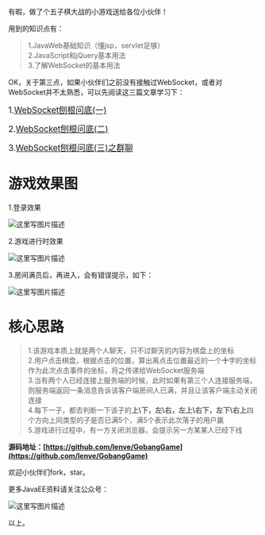 有暇，做了个五子棋大战的小游戏送给各位小伙伴！  

用到的知识点有：  
>1.JavaWeb基础知识（懂jsp，servlet足够）  
>2.JavaScript和jQuery基本用法  
>3.了解WebSocket的基本用法  

OK，关于第三点，如果小伙伴们之前没有接触过WebSocket，或者对WebSocket并不太熟悉，可以先阅读这三篇文章学习下：  

<big>1.[WebSocket刨根问底(一)](http://blog.csdn.net/u012702547/article/details/77621195)  </big>

<big>2.[WebSocket刨根问底(二)](http://blog.csdn.net/u012702547/article/details/77655826)  </big>

<big>3.[WebSocket刨根问底(三)之群聊](http://blog.csdn.net/u012702547/article/details/77671750)</big>

# 游戏效果图

1.登录效果  

![这里写图片描述](http://img.blog.csdn.net/20170830143417788?watermark/2/text/aHR0cDovL2Jsb2cuY3Nkbi5uZXQvdTAxMjcwMjU0Nw==/font/5a6L5L2T/fontsize/400/fill/I0JBQkFCMA==/dissolve/70/gravity/SouthEast)

2.游戏进行时效果

![这里写图片描述](http://img.blog.csdn.net/20170830141758200?watermark/2/text/aHR0cDovL2Jsb2cuY3Nkbi5uZXQvdTAxMjcwMjU0Nw==/font/5a6L5L2T/fontsize/400/fill/I0JBQkFCMA==/dissolve/70/gravity/SouthEast)  

3.房间满员后，再进入，会有错误提示，如下：  

![这里写图片描述](http://img.blog.csdn.net/20170830150303549?watermark/2/text/aHR0cDovL2Jsb2cuY3Nkbi5uZXQvdTAxMjcwMjU0Nw==/font/5a6L5L2T/fontsize/400/fill/I0JBQkFCMA==/dissolve/70/gravity/SouthEast)


# 核心思路

>1.该游戏本质上就是两个人聊天，只不过聊天的内容为棋盘上的坐标  
>2.用户点击棋盘，根据点击的位置，算出离点击位置最近的一个**十**字的坐标作为此次点击事件的坐标，将之传递给WebSocket服务端  
>3.当有两个人已经连接上服务端的时候，此时如果有第三个人连接服务端，则服务端返回一条消息告诉该客户端房间人已满，并且让该客户端主动关闭连接  
>4.每下一子，都去判断一下该子的**上\下，左\右，左上\右下，左下\右上**四个方向上同类型的子是否已满5个，满5个表示此次落子的用户赢  
>5.游戏进行过程中，有一方关闭浏览器，会提示另一方某某人已经下线  


**源码地址：[https://github.com/lenve/GobangGame](https://github.com/lenve/GobangGame)**


欢迎小伙伴们fork，star。

更多JavaEE资料请关注公众号：

![这里写图片描述](http://img.blog.csdn.net/20170830152727931?watermark/2/text/aHR0cDovL2Jsb2cuY3Nkbi5uZXQvdTAxMjcwMjU0Nw==/font/5a6L5L2T/fontsize/400/fill/I0JBQkFCMA==/dissolve/70/gravity/SouthEast)

以上。



